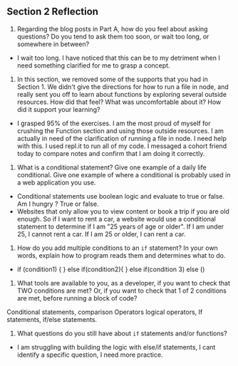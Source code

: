 ## Section 2 Reflection

1. Regarding the blog posts in Part A, how do you feel about asking questions? Do you tend to ask them too soon, or wait too long, or somewhere in between?
  * I wait too long. I have noticed that this can be to my detriment when I need something clarified for me to grasp a concept.

1. In this section, we removed some of the supports that you had in Section 1. We didn't give the directions for how to run a file in node, and really sent you off to learn about functions by exploring several outside resources. How did that feel? What was uncomfortable about it? How did it support your learning?
  * I grasped 95% of the exercises. I am the most proud of myself for crushing the Function section and using those outside resources. I am actually in need of the clarification of running a file in node. I need help with this. I used repl.it to run all of my code. I messaged a cohort friend today to compare notes and confirm that I am doing it correctly.

1. What is a conditional statement? Give one example of a daily life conditional. Give one example of where a conditional is probably used in a web application you use.

  * Conditional statements use boolean logic and evaluate to true or false. Am I hungry ? True or false.
  * Websites that only allow you to view content or book a trip if you are old enough. So if I want to rent a car, a website would use a conditional statement to determine if I am "25 years of age or older". If I am under 25, I cannot rent a car. If I am 25 or older, I can rent a car.

1. How do you add multiple conditions to an `if` statement? In your own words, explain how to program reads them and determines what to do.
  * if (condition1) {
    } else if(condition2){
    } else if(condition 3)
    else ()

1. What tools are available to you, as a developer, if you want to check that TWO conditions are met? Or, if you want to check that 1 of 2 conditions are met, before running a block of code?

Conditional statements, comparison Operators logical operators, If statements, if/else statements.

1. What questions do you still have about `if` statements and/or functions?
  * I am struggling with building the logic with else/if statements, I cant identify a specific question, I need more practice. 
